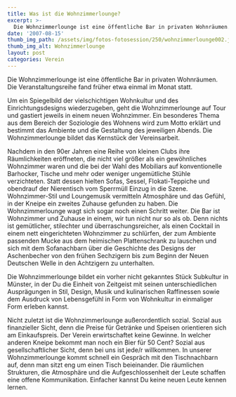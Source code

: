 ```yaml
---
title: Was ist die Wohnzimmerlounge?
excerpt: >-
  Die Wohnzimmerlounge ist eine öffentliche Bar in privaten Wohnräumen. Wenn Du mehr erfahren willst, klicke auf diesen Artikel.
date: '2007-08-15'
thumb_img_path: /assets/img/fotos-fotosession/250/wohnzimmerlounge002.jpg
thumb_img_alt: Wohnzimmerlounge
layout: post
categories: Verein
---
```


Die Wohnzimmerlounge ist eine öffentliche Bar in privaten Wohnräumen. Die Veranstaltungsreihe fand früher etwa einmal im Monat statt.

Um ein Spiegelbild der vielschichtigen Wohnkultur und des Einrichtungsdesigns wiederzugeben, geht die Wohnzimmerlounge auf Tour und gastiert jeweils in einem neuen Wohnzimmer. Ein besonderes Thema aus dem Bereich der Soziologie des Wohnens wird zum Motto erklärt und bestimmt das Ambiente und die Gestaltung des jeweiligen Abends. Die Wohnzimmerlounge bildet das Kernstück der Vereinsarbeit.

Nachdem in den 90er Jahren eine Reihe von kleinen Clubs ihre Räumlichkeiten eröffneten, die nicht viel größer als ein gewöhnliches Wohnzimmer waren und die bei der Wahl des Mobiliars auf konventionelle Barhocker, Tische und mehr oder weniger ungemütliche Stühle verzichteten. Statt dessen hielten Sofas, Sessel, Flokati-Teppiche und obendrauf der Nierentisch vom Sperrmüll Einzug in die Szene. Wohnzimmer-Stil und Loungemusik vermitteln Atmosphäre und das Gefühl, in der Kneipe ein zweites Zuhause gefunden zu haben. Die Wohnzimmerlounge wagt sich sogar noch einen Schritt weiter. Die Bar ist Wohnzimmer und Zuhause in einem, wir tun nicht nur so als ob. Denn nichts ist gemütlicher, stilechter und überraschungsreicher, als einen Cocktail in einem nett eingerichteten Wohnzimmer zu schlürfen, der zum Ambiente passenden Mucke aus dem heimischen Plattenschrank zu lauschen und sich mit dem Sofanachbarn über die Geschichte des Designs der Aschenbecher von den frühen Sechzigern bis zum Beginn der Neuen Deutschen Welle in den Achtzigern zu unterhalten.

Die Wohnzimmerlounge bildet ein vorher nicht gekanntes Stück Subkultur in Münster, in der Du die Einheit von Zeitgeist mit seinen unterschiedlichen Ausprägungen in Stil, Design, Musik und kulinarischen Raffinessen sowie dem Ausdruck von Lebensgefühl in Form von Wohnkultur in einmaliger Form erleben kannst.

Nicht zuletzt ist die Wohnzimmerlounge außerordentlich sozial. Sozial aus finanzieller Sicht, denn die Preise für Getränke und Speisen orientieren sich am Einkaufspreis. Der Verein erwirtschaftet keine Gewinne. In welcher anderen Kneipe bekommt man noch ein Bier für 50 Cent?
Sozial aus gesellschaftlicher Sicht, denn bei uns ist jede/r willkommen. In unserer Wohnzimmerlounge kommt schnell ein Gespräch mit den Tischnachbarn auf, denn man sitzt eng um einen Tisch beieinander. Die räumlichen Strukturen, die Atmosphäre und die Aufgeschlossenheit der Leute schaffen eine offene Kommunikation. Einfacher kannst Du keine neuen Leute kennen lernen.

